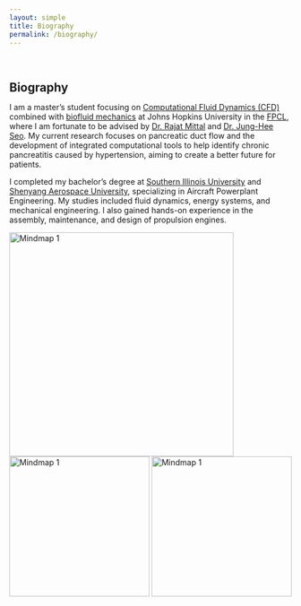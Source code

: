 ```yaml
---
layout: simple
title: Biography
permalink: /biography/
---
```


<h1 id="biography"></h1>

<h2 style="margin: 60px 0px 10px;">Biography</h2>


<!-- I received my PhD in computer science at [Max Planck Institute for Informatics](https://www.mpi-inf.mpg.de/), where I was fortunate to be advised by [Prof. Bernt Schiele](https://people.mpi-inf.mpg.de/~schiele/) and [Prof. Qianru Sun](https://qianrusun.com/). As part of the [European Laboratory for Learning and Intelligent Systems (ELLIS) PhD Program](https://ellis.eu/phd-postdoc), I was also co-supervised by [Prof. Christian Rupprecht](https://chrirupp.github.io/) and [Prof. Andrea Vedaldi](https://www.robots.ox.ac.uk/~vedaldi/) in the [Visual Geometry Group (VGG)](https://www.robots.ox.ac.uk/~vgg/) at the [University of Oxford](https://www.ox.ac.uk/). I obtained my BS in electronic information engineering from [Tianjin University](http://www.tju.edu.cn/english/index.htm). I was a postdoctoral fellow at [Johns Hopkins University](https://cs.jhu.edu), working with [Prof. Alan L. Yuille](https://www.cs.jhu.edu/~ayuille/). I was also a research intern at the [National University of Singapore](https://www.comp.nus.edu.sg/), working with [Prof. Tat-Seng Chua](https://www.chuatatseng.com/) and [Prof. Qianru Sun](https://qianrusun.com/). -->


<!-- ## About Me -->

I am a master’s student focusing on 
[Computational Fluid Dynamics (CFD)](https://engineering.jhu.edu/fsag/) 
combined with 
[biofluid mechanics](https://engineering.jhu.edu/fsag/research/) 
at Johns Hopkins University in the 
[FPCL](https://engineering.jhu.edu/fsag/), 
where I am fortunate to be advised by 
[Dr. Rajat Mittal](https://me.jhu.edu/faculty/rajat-mittal/) and 
[Dr. Jung-Hee Seo](https://engineering.jhu.edu/fsag/people/faculty/jung_hee_seo/). 
My current research focuses on pancreatic duct flow and the development of integrated computational tools to help identify chronic pancreatitis caused by hypertension, aiming to create a better future for patients.

I completed my bachelor’s degree at 
[Southern Illinois University](https://siu.edu) and 
[Shenyang Aerospace University](https://en.sau.edu.cn), 
specializing in Aircraft Powerplant Engineering. My studies included fluid dynamics, energy systems, and mechanical engineering. I also gained hands-on experience in the assembly, maintenance, and design of propulsion engines.

<div>
        <img src="https://zhbalex.github.io/Appendix/Sketches/Building_QDChurch.jpg" height="" width="400" alt="Mindmap 1">
        <img src="https://zhbalex.github.io/Appendix/Sketches/Building_QDgov.jpg" height="" width="250" alt="Mindmap 1">
        <img src="https://zhbalex.github.io/Appendix/Sketches/Building_QDhouse.jpg" height="" width="250" alt="Mindmap 1">
</div>

<!-- 

<div>
        <img src="https://zhbalex.github.io/Appendix/Sketches/Building_QDgov.jpg" height="" width="250" alt="Mindmap 1">
        <img src="https://zhbalex.github.io/Appendix/Sketches/Building_QDhouse.jpg" height="" width="250" alt="Mindmap 1">
</div> -->


<!-- 
<div style="text-align: center;">
    <img src="https://github.com/ZHBALEX/Numerical-CFD/blob/main/CFD%20Projects/CFD_Final_Circular_Cylinder_Cross-Flow/figs/cylinderresult.png?raw=true" 
         width="400" 
         alt="Mindmap 1">
</div> -->
